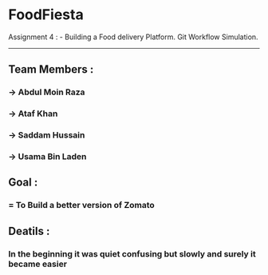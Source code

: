 # FoodFiesta
Assignment 4 : - Building a Food delivery Platform. Git Workflow Simulation.

----------------------------------------------------------------------------

## Team Members :
### -> Abdul Moin Raza 
### -> Ataf Khan
### -> Saddam Hussain
### -> Usama Bin Laden 

## Goal : 
### = To Build a better version of Zomato 

## Deatils : 
### In the beginning it was quiet confusing but slowly and surely it became easier
